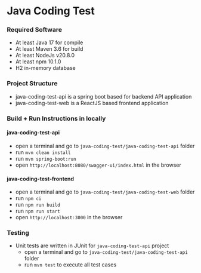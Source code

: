 # Java Coding Test

### Required Software

* At least Java 17 for compile
* At least Maven 3.6 for build
* At least NodeJs v20.8.0
* At least npm 10.1.0
* H2 in-memory database


### Project Structure
* java-coding-test-api is a spring boot based for backend API application
* java-coding-test-web is a ReactJS based frontend application

### Build + Run Instructions in locally

#### java-coding-test-api
* open a terminal and go to `java-coding-test/java-coding-test-api` folder
* run `mvn clean install`
* run `mvn spring-boot:run`
* open `http://localhost:8080/swagger-ui/index.html` in the browser

#### java-coding-test-frontend
* open a terminal and go to `java-coding-test/java-coding-test-web` folder
* run `npm ci`
* run `npm run build`
* run `npm run start`
* open `http://localhost:3000` in the browser

### Testing
* Unit tests are written in JUnit for `java-coding-test-api` project
    * open a terminal and go to `java-coding-test/java-coding-test-api` folder
    * run `mvn test` to execute all test cases